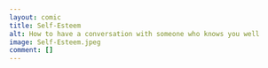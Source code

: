```yaml
---
layout: comic
title: Self-Esteem
alt: How to have a conversation with someone who knows you well
image: Self-Esteem.jpeg
comment: []
---
```

